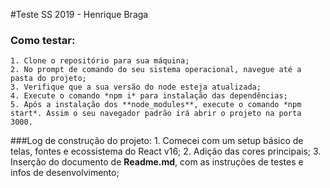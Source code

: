 #Teste SS 2019 - Henrique Braga

### Como testar:
    1. Clone o repositório para sua máquina;
    2. No prompt de comando do seu sistema operacional, navegue até a pasta do projeto;
    3. Verifique que a sua versão do node esteja atualizada;
    4. Execute o comando *npm i* para instalação das dependências;
    5. Após a instalação dos **node_modules**, execute o comando *npm start*. Assim o seu navegador padrão irá abrir o projeto na porta 3000.

###Log de construção do projeto:
    1. Comecei com um setup básico de telas, fontes e ecossistema do React v16; 
    2. Adição das cores principais;
    3. Inserção do documento de **Readme.md**, com as instruções de testes e infos de desenvolvimento;
    
